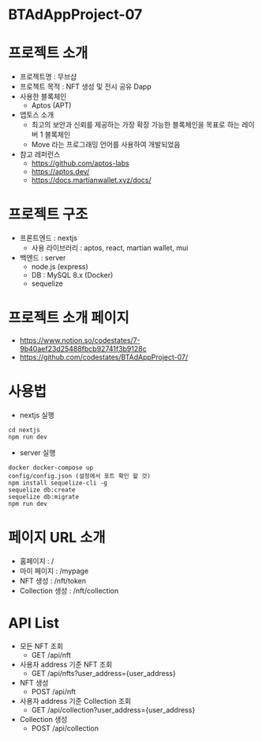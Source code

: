 # BTAdAppProject-07

# 프로젝트 소개

- 프로젝트명 : 무브샵
- 프로젝트 목적 : NFT 생성 및 전시 공유 Dapp
- 사용한 블록체인
  - Aptos (APT)
- 앱토스 소개
  - 최고의 보안과 신뢰를 제공하는 가장 확장 가능한 블록체인을 목표로 하는 레이버 1 블록체인
  - Move 라는 프로그래밍 언어를 사용하여 개발되었음
- 참고 레퍼런스
  - https://github.com/aptos-labs
  - https://aptos.dev/
  - https://docs.martianwallet.xyz/docs/

# 프로젝트 구조

- 프론트엔드 : nextjs
  - 사용 라이브러리 : aptos, react, martian wallet, mui
- 백엔드 : server
  - node.js (express)
  - DB : MySQL 8.x (Docker)
  - sequelize

# 프로젝트 소개 페이지

- https://www.notion.so/codestates/7-9b40aef23d25488fbcb92741f3b9128c
- https://github.com/codestates/BTAdAppProject-07/

# 사용법

- nextjs 실행

```
cd nextjs
npm run dev
```

- server 실행

```
docker docker-compose up
config/config.json (설정에서 포트 확인 할 것)
npm install sequelize-cli -g
sequelize db:create
sequelize db:migrate
npm run dev
```

# 페이지 URL 소개

- 홈페이지 : /
- 마이 페이지 : /mypage
- NFT 생성 : /nft/token
- Collection 생성 : /nft/collection

# API List

- 모든 NFT 조회
  - GET /api/nft
- 사용자 address 기준 NFT 조회
  - GET /api/nfts?user_address={user_address}
- NFT 생성
  - POST /api/nft
- 사용자 address 기준 Collection 조회
  - GET /api/collection?user_address={user_address}
- Collection 생성
  - POST /api/collection
